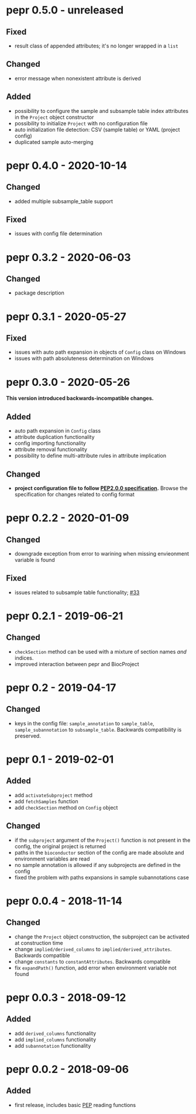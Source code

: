 # pepr 0.5.0 - unreleased

## Fixed

* result class of appended attributes; it's no longer wrapped in a `list`

## Changed 

* error message when nonexistent attribute is derived

## Added

* possibility to configure the sample and subsample table index attributes in the `Project` object constructor
* possibility to initialize `Project` with no configuration file
* auto initialization file detection: CSV (sample table) or YAML (project config)
* duplicated sample auto-merging

# pepr 0.4.0 - 2020-10-14

## Changed

* added multiple subsample_table support

## Fixed

* issues with config file determination

# pepr 0.3.2 - 2020-06-03

## Changed

* package description

# pepr 0.3.1 - 2020-05-27

## Fixed

* issues with auto path expansion in objects of `Config` class on Windows
* issues with path absoluteness determination on Windows

# pepr 0.3.0 - 2020-05-26

**This version introduced backwards-incompatible changes.**

## Added

* auto path expansion in `Config` class
* attribute duplication functionality
* config importing functionality
* attribute removal functionality
* possibility to define multi-attribute rules in attribute implication


## Changed

* **project configuration file to follow [PEP2.0.0 specification](http://pep.databio.org/en/2.0.0/specification/).** Browse the specification for changes related to config format


# pepr 0.2.2 - 2020-01-09

## Changed

*  downgrade exception from error to warining when missing envieonment variable is found

## Fixed 

* issues related to subsample table functionality; [#33](https://github.com/pepkit/pepr/issues/33)

# pepr 0.2.1 - 2019-06-21

## Changed

* `checkSection` method can be used with a mixture of section names _and_ indices.
* improved interaction between pepr and BiocProject

# pepr 0.2 - 2019-04-17

## Changed

* keys in the config file: `sample_annotation` to `sample_table`, `sample_subannotation` to `subsample_table`. Backwards compatibility is preserved.

# pepr 0.1 - 2019-02-01

## Added

* add `activateSubproject` method
* add `fetchSamples` function
* add `checkSection` method on `Config` object

## Changed

* if the `subproject` argument of the `Project()` function is not present in the config, the original project is returned
* paths in the `bioconductor` section of the config are made absolute and environment variables are read
* no sample annotation is allowed if any subprojects are defined in the config
* fixed the problem with paths expansions in sample subannotations case


# pepr 0.0.4 - 2018-11-14

## Changed

* change the `Project` object construction, the subproject can be activated at construction time
* change `implied/derived_columns` to `implied/derived_attributes`. Backwards compatible
* change `constants` to `constantAttributes`. Backwards compatible
* fix `expandPath()` function, add error when environment variable not found


# pepr 0.0.3 - 2018-09-12

## Added

* add `derived_columns` functionality
* add `implied_columns` functionality
* add `subannotation` functionality
	
#  pepr 0.0.2 - 2018-09-06

## Added

* first release, includes basic [PEP](https://pepkit.github.io/) reading functions
